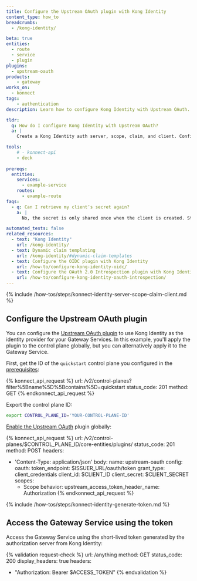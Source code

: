 ```yaml
---
title: Configure the Upstream OAuth plugin with Kong Identity
content_type: how_to
breadcrumbs:
  - /kong-identity/

beta: true
entities:
  - route
  - service
  - plugin
plugins:
  - upstream-oauth
products:
    - gateway
works_on:
  - konnect
tags:
    - authentication
description: Learn how to configure Kong Identity with Upstream OAuth.

tldr: 
  q: How do I configure Kong Identity with Upstream OAuth?
  a: | 
    Create a Kong Identity auth server, scope, claim, and client. Configure the OIDC plugin with your token endpoint, client ID, client secret, and scope. Generate a client token by sending a POST request to `$ISSUER_URL/oauth/token` and use the access token in a header when you send a request to the Gateway Service.

tools:
    # - konnect-api
    - deck
  
prereqs: 
  entities:
    services:
      - example-service
    routes:
      - example-route
faqs:
  - q: Can I retrieve my client’s secret again?
    a: |
      No, the secret is only shared once when the client is created. Store it securely.

automated_tests: false
related_resources:
  - text: "Kong Identity"
    url: /kong-identity/
  - text: Dynamic claim templating
    url: /kong-identity/#dynamic-claim-templates
  - text: Configure the OIDC plugin with Kong Identity
    url: /how-to/configure-kong-identity-oidc/
  - text: Configure the OAuth 2.0 Introspection plugin with Kong Identity
    url: /how-to/configure-kong-identity-oauth-introspection/
---
```


{% include /how-tos/steps/konnect-identity-server-scope-claim-client.md %}

## Configure the Upstream OAuth plugin

You can configure the [Upstream OAuth plugin](/plugins/upstream-oauth/) to use Kong Identity as the identity provider for your Gateway Services. In this example, you'll apply the plugin to the control plane globally, but you can alternatively apply it to the Gateway Service.

First, get the ID of the `quickstart` control plane you configured in the [prerequisites](#kong-konnect):

<!--vale off-->
{% konnect_api_request %}
url: /v2/control-planes?filter%5Bname%5D%5Bcontains%5D=quickstart
status_code: 201
method: GET
{% endkonnect_api_request %}
<!--vale on-->

Export the control plane ID:
```sh
export CONTROL_PLANE_ID='YOUR-CONTROL-PLANE-ID'
```

[Enable the Upstream OAuth](/api/konnect/control-planes-config/v2/#/operations/create-plugin) plugin globally:
<!--vale off-->
{% konnect_api_request %}
url: /v2/control-planes/$CONTROL_PLANE_ID/core-entities/plugins/
status_code: 201
method: POST
headers:
  - 'Content-Type: application/json'
body:
  name: upstream-oauth
  config:
    oauth:
      token_endpoint: $ISSUER_URL/oauth/token
      grant_type: client_credentials
      client_id: $CLIENT_ID
      client_secret: $CLIENT_SECRET
      scopes:
      - Scope
    behavior:
      upstream_access_token_header_name: Authorization
{% endkonnect_api_request %}
<!--vale on-->

{% include /how-tos/steps/konnect-identity-generate-token.md %}

## Access the Gateway Service using the token 
Access the Gateway Service using the short-lived token generated by the authorization server from Kong Identity:

{% validation request-check %}
url: /anything
method: GET
status_code: 200
display_headers: true
headers:
  - "Authorization: Bearer $ACCESS_TOKEN"
{% endvalidation %}

